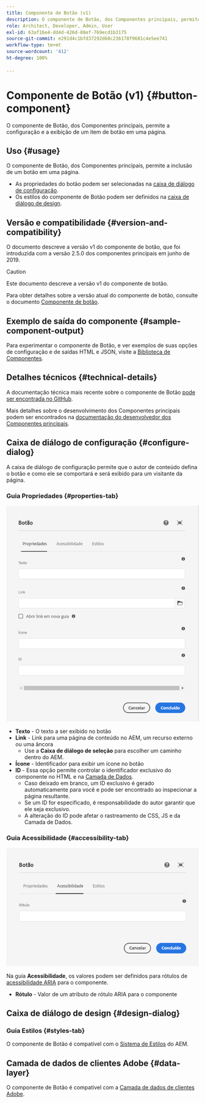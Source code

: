 ```yaml
---
title: Componente de Botão (v1)
description: O componente de Botão, dos Componentes principais, permite a criação e a exibição de um botão.
role: Architect, Developer, Admin, User
exl-id: 63af16e4-dd4d-426d-88ef-769ecd1b3175
source-git-commit: e291d4c1bfd37292d68c236178f9681c4e5ee741
workflow-type: tm+mt
source-wordcount: '412'
ht-degree: 100%

---
```


# Componente de Botão  (v1) {#button-component}

O componente de Botão, dos Componentes principais, permite a configuração e a exibição de um item de botão em uma página.

## Uso {#usage}

O componente de Botão, dos Componentes principais, permite a inclusão de um botão em uma página.

* As propriedades do botão podem ser selecionadas na [caixa de diálogo de configuração](#configure-dialog).
* Os estilos do componente de Botão podem ser definidos na [caixa de diálogo de design](#design-dialog).

## Versão e compatibilidade {#version-and-compatibility}

O documento descreve a versão v1 do componente de botão, que foi introduzida com a versão 2.5.0 dos componentes principais em junho de 2019.

>[!CAUTION]
>
>Este documento descreve a versão v1 do componente de botão.
>
>Para obter detalhes sobre a versão atual do componente de botão, consulte o documento [Componente de botão](/help/components/button.md).

## Exemplo de saída do componente {#sample-component-output}

Para experimentar o componente de Botão, e ver exemplos de suas opções de configuração e de saídas HTML e JSON, visite a [Biblioteca de Componentes](https://adobe.com/go/aem_cmp_library_button).

## Detalhes técnicos {#technical-details}

A documentação técnica mais recente sobre o componente de Botão [pode ser encontrada no GitHub](https://adobe.com/go/aem_cmp_tech_button_v1).

Mais detalhes sobre o desenvolvimento dos Componentes principais podem ser encontrados na [documentação do desenvolvedor dos Componentes principais](/help/developing/overview.md).

## Caixa de diálogo de configuração {#configure-dialog}

A caixa de diálogo de configuração permite que o autor de conteúdo defina o botão e como ele se comportará e será exibido para um visitante da página.

### Guia Propriedades {#properties-tab}

![Guia Propriedades da caixa de diálogo de edição do componente de Botão](/help/assets/button-edit-properties.png)

* **Texto** - O texto a ser exibido no botão
* **Link** - Link para uma página de conteúdo no AEM, um recurso externo ou uma âncora
   * Use a **Caixa de diálogo de seleção** para escolher um caminho dentro do AEM.
* **Ícone** - Identificador para exibir um ícone no botão
* **ID** - Essa opção permite controlar o identificador exclusivo do componente no HTML e na [Camada de Dados](/help/developing/data-layer/overview.md).
   * Caso deixado em branco, um ID exclusivo é gerado automaticamente para você e pode ser encontrado ao inspecionar a página resultante.
   * Se um ID for especificado, é responsabilidade do autor garantir que ele seja exclusivo.
   * A alteração do ID pode afetar o rastreamento de CSS, JS e da Camada de Dados.

### Guia Acessibilidade {#accessibility-tab}

![Guia Acessibilidade da caixa de diálogo de edição do componente de Botão](/help/assets/button-edit-accessibility.png)

Na guia **Acessibilidade**, os valores podem ser definidos para rótulos de [acessibilidade ARIA](https://www.w3.org/WAI/standards-guidelines/aria/) para o componente.

* **Rótulo** - Valor de um atributo de rótulo ARIA para o componente

## Caixa de diálogo de design {#design-dialog}

### Guia Estilos {#styles-tab}

O componente de Botão é compatível com o [Sistema de Estilos](/help/get-started/authoring.md#component-styling) do AEM.

## Camada de dados de clientes Adobe {#data-layer}

O componente de Botão é compatível com a [Camada de dados de clientes Adobe](/help/developing/data-layer/overview.md).
